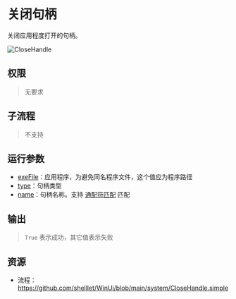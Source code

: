 # 关闭句柄 
关闭应用程度打开的句柄。

![CloseHandle](./images/10.png ':size=90%')

## 权限
> 无要求

## 子流程

> 不支持


## 运行参数

* [exeFile](./types/Path.md)：应用程序，为避免同名程序文件，这个值应为程序路径
* [type](./enums/HandleType.md)：句柄类型
* [name](./types/String.md)：句柄名称。支持 [通配符匹配](./introduction/workflow/wildcard.md) 匹配

## 输出

>  `True` 表示成功，其它值表示失败


## 资源

* 流程：https://github.com/shelllet/WinUi/blob/main/system/CloseHandle.simple



